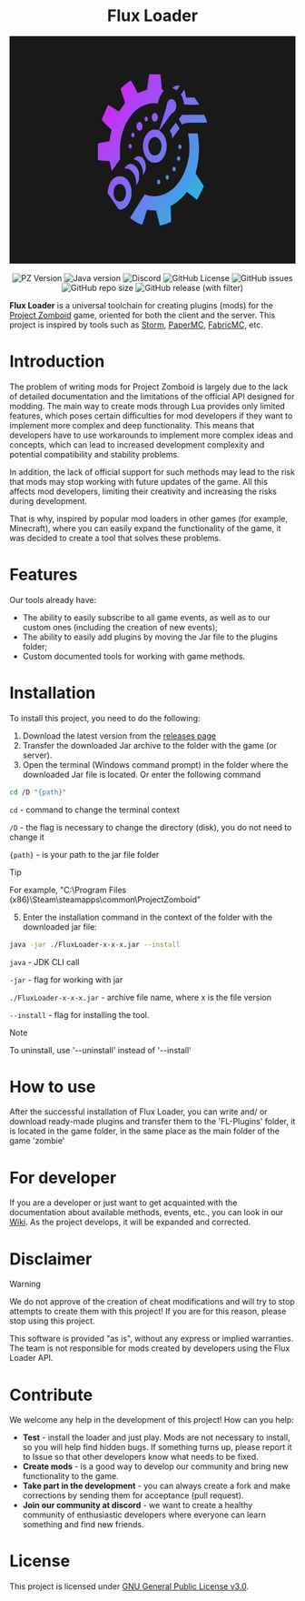 <div align="center">
    <h1>Flux Loader</h1>
    <img src="docs/images/FluxLoader.png" height="400px">
</div>

<p align="center">
    <img alt="PZ Version" src="https://img.shields.io/badge/Project_Zomboid-v41.78.76-blue">
    <img alt="Java version" src="https://img.shields.io/badge/Java-17-orange">
    <a href="https://discord.gg/BwSuTdEGJ4" style="text-decoration: none;">
         <img alt="Discord" src="https://img.shields.io/discord/1174285070761197599.svg?label=&logo=discord&logoColor=ffffff&color=7389D8&labelColor=6A7EC2">
    </a>
    <img alt="GitHub License" src="https://img.shields.io/github/license/xLorey/FluxLoader-PZ">
    <img alt="GitHub issues" src="https://img.shields.io/github/issues-raw/xlorey/FluxLoader-PZ">
    <img alt="GitHub repo size" src="https://img.shields.io/github/repo-size/xlorey/FluxLoader-PZ">
    <img alt="GitHub release (with filter)" src="https://img.shields.io/github/v/release/xlorey/FluxLoader-PZ">
</p>

**Flux Loader** is a universal toolchain for creating plugins (mods) for the [Project Zomboid](https://store.steampowered.com/app/108600/Project_Zomboid/) game, oriented for both the client and the server. 
This project is inspired by tools such as [Storm](https://github.com/pzstorm/storm), [PaperMC](https://github.com/PaperMC/Paper), [FabricMC](https://github.com/FabricMC/fabric), etc.

# Introduction
The problem of writing mods for Project Zomboid is largely due to the lack of detailed documentation and the limitations of the official API designed for modding. The main way to create mods through Lua provides only limited features, which poses certain difficulties for mod developers if they want to implement more complex and deep functionality. This means that developers have to use workarounds to implement more complex ideas and concepts, which can lead to increased development complexity and potential compatibility and stability problems. 

In addition, the lack of official support for such methods may lead to the risk that mods may stop working with future updates of the game. All this affects mod developers, limiting their creativity and increasing the risks during development.

That is why, inspired by popular mod loaders in other games (for example, Minecraft), where you can easily expand the functionality of the game, it was decided to create a tool that solves these problems.

# Features
Our tools already have:
- The ability to easily subscribe to all game events, as well as to our custom ones (including the creation of new events);
- The ability to easily add plugins by moving the Jar file to the plugins folder;
- Custom documented tools for working with game methods.

# Installation
To install this project, you need to do the following:
1) Download the latest version from the [releases page](https://github.com/xLorey/FluxLoader-PZ/releases)
2) Transfer the downloaded Jar archive to the folder with the game (or server).
3) Open the terminal (Windows command prompt) in the folder where the downloaded Jar file is located. Or enter the following command
```bash
cd /D "{path}"
```
``cd`` - command to change the terminal context

``/D`` - the flag is necessary to change the directory (disk), you do not need to change it

``{path}`` - is your path to the jar file folder

> [!TIP]
> For example, "C:\Program Files (x86)\Steam\steamapps\common\ProjectZomboid"

5) Enter the installation command in the context of the folder with the downloaded jar file:
```bash
java -jar ./FluxLoader-x-x-x.jar --install
```
``java`` - JDK CLI call

``-jar`` - flag for working with jar

``./FluxLoader-x-x-x.jar`` - archive file name, where x is the file version

``--install`` - flag for installing the tool.

> [!NOTE]
> To uninstall, use '--uninstall' instead of '--install'

# How to use
After the successful installation of Flux Loader, you can write and/ or download ready-made plugins and transfer them to the 'FL-Plugins' folder, it is located in the game folder, in the same place as the main folder of the game 'zombie'

# For developer
If you are a developer or just want to get acquainted with the documentation about available methods, events, etc., you can look in our [Wiki](docs/Wiki.md). As the project develops, it will be expanded and corrected.

# Disclaimer
> [!WARNING]
> We do not approve of the creation of cheat modifications and will try to stop attempts to create them with this project!
> If you are for this reason, please stop using this project.

This software is provided "as is", without any express or implied warranties. The team is not responsible for mods created by developers using the Flux Loader API.

# Contribute
We welcome any help in the development of this project! How can you help:
- **Test** - install the loader and just play. Mods are not necessary to install, so you will help find hidden bugs. If something turns up, please report it to Issue so that other developers know what needs to be fixed.
- **Create mods** - is a good way to develop our community and bring new functionality to the game.
- **Take part in the development** - you can always create a fork and make corrections by sending them for acceptance (pull request).
- **Join our community at discord** - we want to create a healthy community of enthusiastic developers where everyone can learn something and find new friends.

# License 
This project is licensed under [GNU General Public License v3.0](https://github.com/xLorey/FluxLoader-PZ/blob/master/LICENSE).
